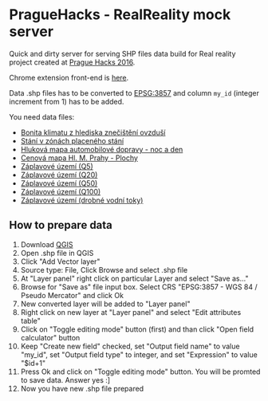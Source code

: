 # PragueHacks - RealReality mock server
Quick and dirty server for serving SHP files data build for Real reality project created at [Prague Hacks 2016](http://www.praguehacks.cz/).

Chrome extension front-end is [here](https://github.com/krtek/reality).

Data .shp files has to be converted to [EPSG:3857](http://epsg.io/3857) and column `my_id` (integer increment from 1) has to be added.

You need data files:
* [Bonita klimatu z hlediska znečištění ovzduší](http://opendata.praha.eu/dataset?tags=ovzdu%C5%A1%C3%AD&_tags_limit=0)
* [Stání v zónách placeného stání](http://opendata.praha.eu/dataset?tags=silni%C4%8Dn%C3%AD+doprava&_tags_limit=0)
* [Hluková mapa automobilové dopravy - noc a den](http://opendata.praha.eu/dataset?tags=hluk&_tags_limit=0)
* [Cenová mapa Hl. M. Prahy - Plochy](http://www.geoportalpraha.cz/cs/fulltext_geoportal?id=C4FE893C-81B9-4B4A-BDB4-292479C87E2D#.V_DaNI-LRD8)
* [Záplavové území (Q5)](http://opendata.praha.eu/dataset/ipr-zaplavove_uzemi___q5_)
* [Záplavové území (Q20)](http://opendata.praha.eu/dataset/ipr-zaplavove_uzemi___q20_)
* [Záplavové území (Q50)](http://opendata.praha.eu/dataset/ipr-zaplavove_uzemi___q50_)
* [Záplavové území (Q100)](http://opendata.praha.eu/dataset/ipr-zaplavove_uzemi___q100_)
* [Záplavové území (drobné vodní toky)](http://opendata.praha.eu/dataset/ipr-zaplavove_uzemi___drobne_vodni_toky_)

## How to prepare data
1. Download [QGIS](http://www.qgis.org/)
2. Open .shp file in QGIS
3. Click "Add Vector layer"
4. Source type: File, Click Browse and select .shp file
5. At "Layer panel" right click on particular Layer and select "Save as..."
6. Browse for "Save as" file input box. Select CRS "EPSG:3857 - WGS 84 / Pseudo Mercator" and click Ok
7. New converted layer will be added to "Layer panel"
8. Right click on new layer at "Layer panel" and select "Edit attributes table"
9. Click on "Toggle editing mode" button (first) and than click "Open field calculator" button
10. Keep "Create new field" checked, set "Output field name" to value "my_id", set "Output field type" to integer, and set "Expression" to value "$id+1"
11. Press Ok and click on "Toggle editing mode" button. You will be promted to save data. Answer yes :]
12. Now you have new .shp file prepared
